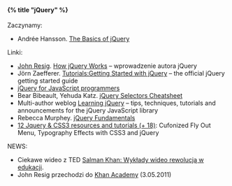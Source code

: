 #### {% title "jQuery" %}

Zaczynamy:

* Andrée Hansson.
 [The Basics of jQuery](http://andreehansson.se/the-basics-of-jquery/)

Linki:

* [John Resig](http://ejohn.org/category/blog/).
  [How jQuery Works](http://docs.jquery.com/Tutorials:How_jQuery_Works) –
  wprowadzenie autora jQuery
* Jörn Zaefferer.
  [Tutorials:Getting Started with jQuery](http://docs.jquery.com/Tutorials:Getting_Started_with_jQuery) –
  the official jQuery getting started guide
* [jQuery for JavaScript programmers](http://simonwillison.net/2007/Aug/15/jquery/)
* Bear Bibeault, Yehuda Katz.
  [jQuery Selectors Cheatsheet](http://refcardz.dzone.com/refcardz/jquery-selectors)
* Multi-author weblog [Learning jQuery](http://www.learningjquery.com) –
  tips, techniques, tutorials and announcements for
  the jQuery JavaScript library
* Rebecca Murphey.
  [jQuery Fundamentals](http://jqfundamentals.com/book/index.html)
* [12 Jquery & CSS3 resources and tutorials (+ 18)](http://www.awwwards.com/12-jquery-css3-resources-and-tutorials.html):
  Cufonized Fly Out Menu, Typography Effects with CSS3 and jQuery


NEWS:

* Ciekawe wideo z TED
[Salman Khan: Wykłady wideo rewolucją w edukacji](http://www.ted.com/talks/salman_khan_let_s_use_video_to_reinvent_education.html).
* John Resig przechodzi do [Khan Academy](http://www.khanacademy.org/) (3.05.2011)
